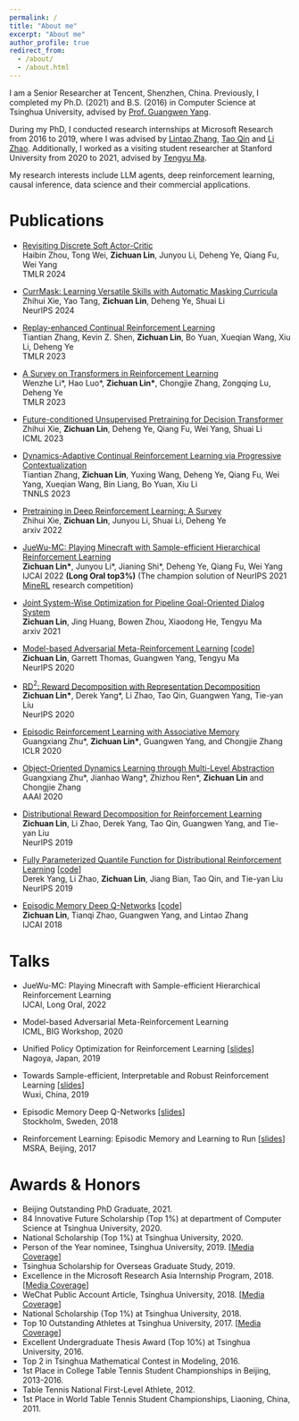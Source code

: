 ```yaml
---
permalink: /
title: "About me"
excerpt: "About me"
author_profile: true
redirect_from: 
  - /about/
  - /about.html
---
```


I am a Senior Researcher at Tencent, Shenzhen, China. Previously, I completed my Ph.D. (2021) and B.S. (2016) in Computer Science at Tsinghua University, advised by [Prof. Guangwen Yang](https://scholar.google.com/citations?user=GYA--7MAAAAJ&hl=en).

During my PhD, I conducted research internships at Microsoft Research from 2016 to 2019, where I was advised by [Lintao Zhang](https://www.linkedin.com/in/lintao-zhang/), [Tao Qin](https://www.microsoft.com/en-us/research/people/taoqin/) and [Li Zhao](https://scholar.google.co.jp/citations?user=b-LJkLQAAAAJ&hl=en). Additionally, I worked as a visiting student researcher at Stanford University from 2020 to 2021, advised by [Tengyu Ma](https://ai.stanford.edu/~tengyuma/).

My research interests include LLM agents, deep reinforcement learning, causal inference, data science and their commercial applications.

<!--My research interests include reinforcement learning and deep learning. My goal is to develop sample-efficient reinforcement learning algorithms with strong robustness and interpretability. My research projects mainly involve episodic control, reward decomposition, disentangled representation learning, model-based RL and meta-RL. I am also interested in RL applications such as task-oriented dialogue systems. -->

Publications
======
<!-- (* represents equal contribution) -->

- [Revisiting Discrete Soft Actor-Critic](https://arxiv.org/abs/2209.10081) <br>
Haibin Zhou, Tong Wei, **Zichuan Lin**, Junyou Li, Deheng Ye, Qiang Fu, Wei Yang <br>
TMLR 2024

- [CurrMask: Learning Versatile Skills with Automatic Masking Curricula](https://openreview.net/forum?id=xGc7I6UWAq) <br>
Zhihui Xie, Yao Tang, **Zichuan Lin**, Deheng Ye, Shuai Li <br>
NeurIPS 2024

- [Replay-enhanced Continual Reinforcement Learning](https://arxiv.org/abs/2311.11557) <br>
Tiantian Zhang, Kevin Z. Shen, **Zichuan Lin**, Bo Yuan, Xueqian Wang, Xiu Li, Deheng Ye <br>
TMLR 2023

- [A Survey on Transformers in Reinforcement Learning](https://arxiv.org/abs/2301.03044) <br>
Wenzhe Li\*, Hao Luo\*, **Zichuan Lin\***, Chongjie Zhang, Zongqing Lu, Deheng Ye <br>
TMLR 2023

- [Future-conditioned Unsupervised Pretraining for Decision Transformer](https://arxiv.org/abs/2305.16683) <br>
Zhihui Xie, **Zichuan Lin**, Deheng Ye, Qiang Fu, Wei Yang, Shuai Li <br>
ICML 2023

- [Dynamics-Adaptive Continual Reinforcement Learning via Progressive Contextualization](https://arxiv.org/abs/2209.00347) <br>
Tiantian Zhang, **Zichuan Lin**, Yuxing Wang, Deheng Ye, Qiang Fu, Wei Yang, Xueqian Wang, Bin Liang, Bo Yuan, Xiu Li <br>
TNNLS 2023

- [Pretraining in Deep Reinforcement Learning: A Survey](https://arxiv.org/abs/2211.03959) <br>
Zhihui Xie, **Zichuan Lin**, Junyou Li, Shuai Li, Deheng Ye <br>
arxiv 2022

- [JueWu-MC: Playing Minecraft with Sample-efficient Hierarchical Reinforcement Learning](https://arxiv.org/abs/2112.04907) <br>
**Zichuan Lin\***, Junyou Li\*, Jianing Shi\*, Deheng Ye, Qiang Fu, Wei Yang <br>
IJCAI 2022 **(Long Oral top3%)** 
(The champion solution of NeurIPS 2021 [MineRL](https://www.aicrowd.com/challenges/neurips-2021-minerl-diamond-competition/leaderboards) research competition)

- [Joint System-Wise Optimization for Pipeline Goal-Oriented Dialog System](https://arxiv.org/abs/2106.04835) <br>
**Zichuan Lin**, Jing Huang, Bowen Zhou, Xiaodong He, Tengyu Ma <br>
arxiv 2021

- [Model-based Adversarial Meta-Reinforcement Learning](https://arxiv.org/abs/2006.08875) [[code](https://github.com/LinZichuan/AdMRL)]  <br>
**Zichuan Lin**, Garrett Thomas, Guangwen Yang, Tengyu Ma  <br>
NeurIPS 2020

- [RD$^2$: Reward Decomposition with Representation Decomposition](https://papers.nips.cc/paper/2020/file/82039d16dce0aab3913b6a7ac73deff7-Paper.pdf)   <br>
**Zichuan Lin\***, Derek Yang\*, Li Zhao, Tao Qin, Guangwen Yang, Tie-yan Liu <br>
NeurIPS 2020

- [Episodic Reinforcement Learning with Associative Memory](https://openreview.net/forum?id=HkxjqxBYDB&noteId=HkxjqxBYDB)  <br>
Guangxiang Zhu\*, **Zichuan Lin\***, Guangwen Yang, and Chongjie Zhang  <br>
ICLR 2020

- [Object-Oriented Dynamics Learning through Multi-Level Abstraction](https://arxiv.org/abs/1904.07482)  <br>
Guangxiang Zhu\*, Jianhao Wang\*, Zhizhou Ren\*, **Zichuan Lin** and Chongjie Zhang  <br>
AAAI 2020

- [Distributional Reward Decomposition for Reinforcement Learning](https://arxiv.org/abs/1911.02166)  <br>
**Zichuan Lin**, Li Zhao, Derek Yang, Tao Qin, Guangwen Yang, and Tie-yan Liu  <br>
NeurIPS 2019

- [Fully Parameterized Quantile Function for Distributional Reinforcement Learning](https://arxiv.org/abs/1911.02140) [[code](https://github.com/microsoft/FQF)] <br>
Derek Yang, Li Zhao, **Zichuan Lin**, Jiang Bian, Tao Qin, and Tie-yan Liu  <br>
NeurIPS 2019

<!--
- [Unified Policy Optimization for Robust Reinforcement Learning](http://proceedings.mlr.press/v101/lin19a.html)  <br>
**Zichuan Lin**, Li Zhao, Jiang Bian, Tao Qin, and Guangwen Yang  <br>
ACML 2019 **(Oral)**
-->
- [Episodic Memory Deep Q-Networks](https://arxiv.org/abs/1805.07603) [[code](https://github.com/LinZichuan/emdqn)]  <br>
**Zichuan Lin**, Tianqi Zhao, Guangwen Yang, and Lintao Zhang  <br>
IJCAI 2018

<!--
Manuscripts
======
- [Pretraining in Deep Reinforcement Learning: A Survey](https://arxiv.org/abs/2211.03959) <br>
Zhihui Xie, **Zichuan Lin**, Junyou Li, Shuai Li, Deheng Ye <br>
arxiv 2022

- [Revisiting Discrete Soft Actor-Critic](https://arxiv.org/abs/2209.10081) <br>
Haibin Zhou, **Zichuan Lin**, Junyou Li, Deheng Ye, Qiang Fu, Wei Yang <br>
arxiv 2022

- [Joint System-Wise Optimization for Pipeline Goal-Oriented Dialog System](https://arxiv.org/abs/2106.04835) <br>
**Zichuan Lin**, Jing Huang, Bowen Zhou, Xiaodong He, Tengyu Ma <br>
arxiv 2021
-->

Talks
======
- JueWu-MC: Playing Minecraft with Sample-efficient Hierarchical Reinforcement Learning <br>
IJCAI, Long Oral, 2022

- Model-based Adversarial Meta-Reinforcement Learning <!--[[videos](https://slideslive.com/38931355/modelbased-adversarial-metareinforcement-learning?locale=en)]--> <br>
ICML, BIG Workshop, 2020

- Unified Policy Optimization for Reinforcement Learning [[slides](https://drive.google.com/open?id=1N-YhYJpPImix0nQFpVixrhi_c-Xr3EVd)] <br>
Nagoya, Japan, 2019

- Towards Sample-efficient, Interpretable and Robust Reinforcement Learning [[slides](https://drive.google.com/open?id=1gAz23bdgeMrzKFmZc9H4fYs792zXW9Ot)] <br>
Wuxi, China, 2019

- Episodic Memory Deep Q-Networks [[slides](https://drive.google.com/open?id=1hSdLZBnmb5jOGyYkz0cwk24fApRRgu7H)] <br>
Stockholm, Sweden, 2018

- Reinforcement Learning: Episodic Memory and Learning to Run [[slides](https://drive.google.com/file/d/16nCWKtAJW7VqLTyydQtUipD3cmrgZUMT/view?usp=sharing)] <br>
MSRA, Beijing, 2017

Awards & Honors
======
- Beijing Outstanding PhD Graduate, 2021.
- 84 Innovative Future Scholarship (Top 1%) at department of Computer Science at Tsinghua University, 2020.
- National Scholarship (Top 1%) at Tsinghua University, 2020.
- Person of the Year nominee, Tsinghua University, 2019. [[Media Coverage](https://mp.weixin.qq.com/s/OtJSuCslUEhj2x59Mctixw)]
- Tsinghua Scholarship for Overseas Graduate Study, 2019.
- Excellence in the Microsoft Research Asia Internship Program, 2018. [[Media Coverage](https://mp.weixin.qq.com/s/KM69I6NycCPUtHapNvATVA)]
- WeChat Public Account Article, Tsinghua University, 2018. [[Media Coverage](https://mp.weixin.qq.com/s/eqKkSmXaBXZVKtjG6s-dPg)]
- National Scholarship (Top 1%) at Tsinghua University, 2018.
- Top 10 Outstanding Athletes at Tsinghua University, 2017. [[Media Coverage](https://mp.weixin.qq.com/s/_K68zJjTLo4zgzc4RE0WnQ)]
- Excellent Undergraduate Thesis Award (Top 10%) at Tsinghua University, 2016.
- Top 2 in Tsinghua Mathematical Contest in Modeling, 2016.
- 1st Place in College Table Tennis Student Championships in Beijing, 2013-2016.
- Table Tennis National First-Level Athlete, 2012.
- 1st Place in World Table Tennis Student Championships, Liaoning, China, 2011.

<!--
Experience and Services
======
- Reviewer: NeurlPS, ICML, ICLR, AAAI
- Teaching Assistant: Software Engineering (Undergraduate Course, Spring 2016)
-->

<!--
Contact
======
- Email: lastname + zc16 at mails dot tsinghua dot edu dot cn

<a href="https://clustrmaps.com/site/1b2e1" title="Visit tracker"><img src="//www.clustrmaps.com/map_v2.png?d=38tnS4bll5XgaykJkqqgl4v3F3ocQMWiBSN-2_sgxrA&cl=ffffff"></a>
-->

